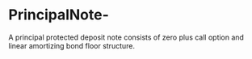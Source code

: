 # PrincipalNote-
A principal protected deposit note consists of zero plus call option and linear amortizing bond floor structure. 

